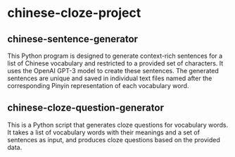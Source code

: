 # chinese-cloze-project

## chinese-sentence-generator

This Python program is designed to generate context-rich sentences for a list of Chinese vocabulary and restricted to a provided set of characters. It uses the OpenAI GPT-3 model to create these sentences. The generated sentences are unique and saved in individual text files named after the corresponding Pinyin representation of each vocabulary word.

## chinese-cloze-question-generator

This is a Python script that generates cloze questions for vocabulary words. It takes a list of vocabulary words with their meanings and a set of sentences as input, and produces cloze questions based on the provided data.
